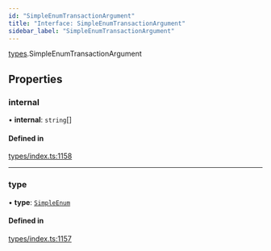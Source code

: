 ```yaml
---
id: "SimpleEnumTransactionArgument"
title: "Interface: SimpleEnumTransactionArgument"
sidebar_label: "SimpleEnumTransactionArgument"
---
```


[types](../../../modules/Types/Types.md).SimpleEnumTransactionArgument

## Properties

### internal

• **internal**: `string`[]

#### Defined in

[types/index.ts:1158](https://github.com/PolymeshAssociation/polymesh-sdk/blob/15be87e8/src/types/index.ts#L1158)

___

### type

• **type**: [`SimpleEnum`](../../../enums/Types/TransactionArgumentType/TransactionArgumentType.md#simpleenum)

#### Defined in

[types/index.ts:1157](https://github.com/PolymeshAssociation/polymesh-sdk/blob/15be87e8/src/types/index.ts#L1157)

